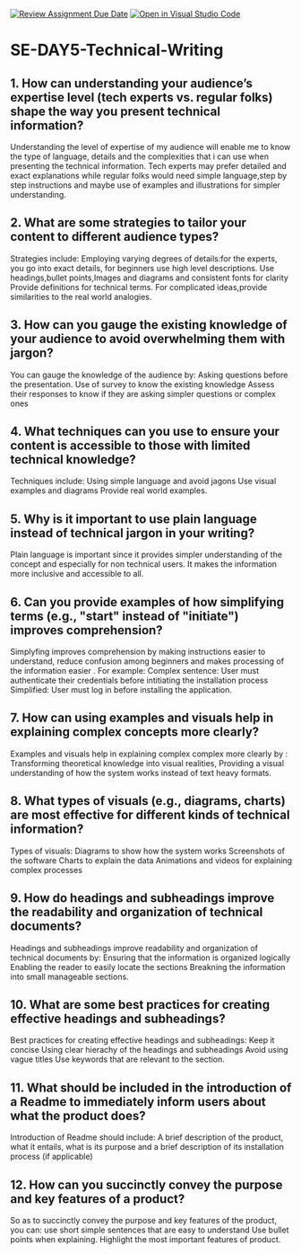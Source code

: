 [![Review Assignment Due Date](https://classroom.github.com/assets/deadline-readme-button-22041afd0340ce965d47ae6ef1cefeee28c7c493a6346c4f15d667ab976d596c.svg)](https://classroom.github.com/a/zsAR-pyY)
[![Open in Visual Studio Code](https://classroom.github.com/assets/open-in-vscode-2e0aaae1b6195c2367325f4f02e2d04e9abb55f0b24a779b69b11b9e10269abc.svg)](https://classroom.github.com/online_ide?assignment_repo_id=18575319&assignment_repo_type=AssignmentRepo)
# SE-DAY5-Technical-Writing
## 1. How can understanding your audience’s expertise level (tech experts vs. regular folks) shape the way you present technical information?
Understanding the level of expertise of my audience will enable me to know the type of language, details and the complexities that i can use when presenting the technical information. Tech experts may prefer detailed and exact explanations while regular folks would need simple language,step by step instructions and maybe use of examples and illustrations for simpler understanding.
## 2. What are some strategies to tailor your content to different audience types?
Strategies include: 
Employing varying degrees of details:for the experts, you go into exact details, for beginners use high level descriptions.
Use headings,bullet points,Images and diagrams and consistent fonts for clarity
Provide definitions for technical terms.
For complicated ideas,provide similarities to the real world analogies.
## 3. How can you gauge the existing knowledge of your audience to avoid overwhelming them with jargon?
You can gauge the knowledge of the audience by:
Asking questions before the presentation.
Use of survey to know the existing knowledge
Assess their responses to know if they are asking simpler questions or complex ones
## 4. What techniques can you use to ensure your content is accessible to those with limited technical knowledge?
Techniques include:
Using simple language and avoid jagons
Use visual examples and diagrams 
Provide real world examples.
## 5. Why is it important to use plain language instead of technical jargon in your writing?
Plain language is important since it provides simpler understanding of the concept and especially for non technical users.
It makes the information more inclusive and accessible to all. 
## 6. Can you provide examples of how simplifying terms (e.g., "start" instead of "initiate") improves comprehension?
Simplyfing improves comprehension by making instructions easier to understand, reduce confusion among beginners and makes processing of the information easier . For example:
Complex sentence: User must authenticate their credentials before intitiating the installation process
Simplified: User must log in before installing the application.
## 7. How can using examples and visuals help in explaining complex concepts more clearly?
Examples and visuals help in explaining complex complex more clearly by :
Transforming theoretical knowledge into visual realities, 
Providing a visual understanding of how the system works instead of text heavy formats.
## 8. What types of visuals (e.g., diagrams, charts) are most effective for different kinds of technical information?
Types of visuals:
Diagrams to show how the system works
Screenshots of the software
Charts to explain the data
Animations and videos for explaining complex processes
## 9. How do headings and subheadings improve the readability and organization of technical documents?
Headings and subheadings improve readability and organization of technical documents by:
Ensuring that the information is organized logically
Enabling the reader to easily locate the sections
Breakning the information into small manageable sections.
## 10. What are some best practices for creating effective headings and subheadings?
Best practices for creating effective headings and subheadings:
Keep it concise 
Using clear hierachy of the headings and subheadings 
Avoid using vague titles
Use keywords that are relevant to the section.
## 11. What should be included in the introduction of a Readme to immediately inform users about what the product does?
Introduction of Readme should include:
A brief description of the product,
what it entails, 
what is its purpose and a brief description of its installation process (if applicable)
## 12. How can you succinctly convey the purpose and key features of a product?
So as to succinctly convey the purpose and key features of the product, you can:
use short simple sentences that are easy to understand
Use bullet points when explaining.
Highlight the most important features of product. 
